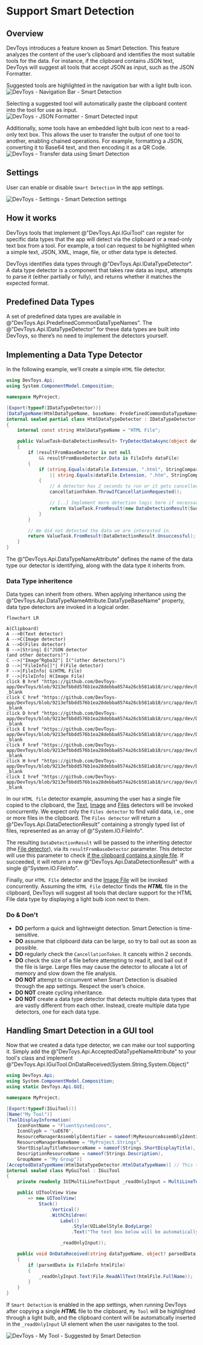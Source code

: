 # Support Smart Detection

## Overview

DevToys introduces a feature known as Smart Detection. This feature analyzes the content of the user’s clipboard and identifies the most suitable tools for the data. For instance, if the clipboard contains JSON text, DevToys will suggest all tools that accept JSON as input, such as the JSON Formatter.

Suggested tools are highlighted in the navigation bar with a light bulb icon.
![DevToys - Navigation Bar - Smart Detection](assets/smart-detection.png)

Selecting a suggested tool will automatically paste the clipboard content into the tool for use as input.
![DevToys - JSON Formatter - Smart Detected input](assets/smart-detection-2.png)

Additionally, some tools have an embedded light bulb icon next to a read-only text box. This allows the user to transfer the output of one tool to another, enabling chained operations. For example, formatting a JSON, converting it to Base64 text, and then encoding it as a QR Code.
![DevToys - Transfer data using Smart Detection](assets/smart-detection-3.png)

## Settings

User can enable or disable `Smart Detection` in the app settings.

![DevToys - Settings - Smart Detection settings](assets/smart-detection-5.png)

## How it works

DevToys tools that implement @"DevToys.Api.IGuiTool" can register for specific data types that the app will detect via the clipboard or a read-only text box from a tool. For example, a tool can request to be highlighted when a simple text, JSON, XML, image, file, or other data type is detected.

DevToys identifies data types through @"DevToys.Api.IDataTypeDetector". A data type detector is a component that takes raw data as input, attempts to parse it (either partially or fully), and returns whether it matches the expected format.

## Predefined Data Types

A set of predefined data types are available in @"DevToys.Api.PredefinedCommonDataTypeNames". The @"DevToys.Api.IDataTypeDetector" for these data types are built into DevToys, so there’s no need to implement the detectors yourself.

## Implementing a Data Type Detector

In the following example, we’ll create a simple `HTML` file detector.

```csharp
using DevToys.Api;
using System.ComponentModel.Composition;

namespace MyProject;

[Export(typeof(IDataTypeDetector))]
[DataTypeName(HtmlDataTypeName, baseName: PredefinedCommonDataTypeNames.File)]
internal sealed partial class HtmlDataTypeDetector : IDataTypeDetector
{
    internal const string HtmlDataTypeName = "HTML File";

    public ValueTask<DataDetectionResult> TryDetectDataAsync(object data, DataDetectionResult? resultFromBaseDetector, CancellationToken cancellationToken)
    {
        if (resultFromBaseDetector is not null
            && resultFromBaseDetector.Data is FileInfo dataFile)
        {
            if (string.Equals(dataFile.Extension, ".html", StringComparison.CurrentCultureIgnoreCase)
                || string.Equals(dataFile.Extension, ".htm", StringComparison.CurrentCultureIgnoreCase))
            {
                // A detector has 2 seconds to run or it gets cancelled.
                cancellationToken.ThrowIfCancellationRequested();

                // [..] Implement more detection logic here if necessary
                return ValueTask.FromResult(new DataDetectionResult(Success: true, Data: dataFile));
            }
        }

        // We did not detected the data we are interested in.
        return ValueTask.FromResult(DataDetectionResult.Unsuccessful);
    }
}
```

The @"DevToys.Api.DataTypeNameAttribute" defines the name of the data type our detector is identifying, along with the data type it inherits from.

### Data Type inheritence

Data types can inherit from others. When applying inheritance using the @"DevToys.Api.DataTypeNameAttribute.DataTypeBaseName" property, data type detectors are invoked in a logical order.

```mermaid
flowchart LR

A(Clipboard)
A -->B(Text detector)
A -->C(Image detector)
A -->D(Files detector)
B -->|String| E("JSON detector
(and other detectors)")
C -->|"Image^Rgba32"| I("(other detectors)")
D -->|"FileInfo[]"| F(File detector)
F -->|FileInfo| G(HTML File)
F -->|FileInfo| H(Image File)
click B href "https://github.com/DevToys-app/DevToys/blob/9213efbbdd576b1ea28debba8574a26cb581ab18/src/app/dev/DevToys.Blazor/BuiltInDataTypeDetectors/TextDataTypeDetector.cs" _blank
click C href "https://github.com/DevToys-app/DevToys/blob/9213efbbdd576b1ea28debba8574a26cb581ab18/src/app/dev/DevToys.Blazor/BuiltInDataTypeDetectors/ImageDataTypeDetector.cs" _blank
click D href "https://github.com/DevToys-app/DevToys/blob/9213efbbdd576b1ea28debba8574a26cb581ab18/src/app/dev/DevToys.Blazor/BuiltInDataTypeDetectors/FilesDataTypeDetector.cs" _blank
click E href "https://github.com/DevToys-app/DevToys/blob/9213efbbdd576b1ea28debba8574a26cb581ab18/src/app/dev/DevToys.Blazor/BuiltInDataTypeDetectors/JsonDataTypeDetector.cs" _blank
click F href "https://github.com/DevToys-app/DevToys/blob/9213efbbdd576b1ea28debba8574a26cb581ab18/src/app/dev/DevToys.Blazor/BuiltInDataTypeDetectors/FileDataTypeDetector.cs" _blank
click H href "https://github.com/DevToys-app/DevToys/blob/9213efbbdd576b1ea28debba8574a26cb581ab18/src/app/dev/DevToys.Blazor/BuiltInDataTypeDetectors/ImageFileDataTypeDetector.cs" _blank
click I href "https://github.com/DevToys-app/DevToys/blob/9213efbbdd576b1ea28debba8574a26cb581ab18/src/app/dev/DevToys.Blazor/BuiltInDataTypeDetectors/" _blank
```

In our `HTML file` detector example, assuming the user has a single file copied to the clipboard, the [Text](https://github.com/DevToys-app/DevToys/blob/9213efbbdd576b1ea28debba8574a26cb581ab18/src/app/dev/DevToys.Blazor/BuiltInDataTypeDetectors/TextDataTypeDetector.cs), [Image](https://github.com/DevToys-app/DevToys/blob/9213efbbdd576b1ea28debba8574a26cb581ab18/src/app/dev/DevToys.Blazor/BuiltInDataTypeDetectors/ImageDataTypeDetector.cs) and [Files](https://github.com/DevToys-app/DevToys/blob/9213efbbdd576b1ea28debba8574a26cb581ab18/src/app/dev/DevToys.Blazor/BuiltInDataTypeDetectors/FilesDataTypeDetector.cs) detectors will be invoked concurrently. We expect only the `Files detector` to find valid data, i.e., one or more files in the clipboard. The `Files detector` will return a @"DevToys.Api.DataDetectionResult" containing a strongly typed list of files, represented as an array of @"System.IO.FileInfo".

The resulting `DataDetectionResult` will be passed to the inheriting detector (the [File detector](https://github.com/DevToys-app/DevToys/blob/9213efbbdd576b1ea28debba8574a26cb581ab18/src/app/dev/DevToys.Blazor/BuiltInDataTypeDetectors/FileDataTypeDetector.cs)), via its `resultFromBaseDetector` parameter. This detector will use this parameter to check [if the clipboard contains a single file](https://github.com/DevToys-app/DevToys/blob/9213efbbdd576b1ea28debba8574a26cb581ab18/src/app/dev/DevToys.Blazor/BuiltInDataTypeDetectors/FileDataTypeDetector.cs#L10-L11). If succeeded, it will return a new @"DevToys.Api.DataDetectionResult" with a single @"System.IO.FileInfo".

Finally, our `HTML File` detector and the [Image File](https://github.com/DevToys-app/DevToys/blob/9213efbbdd576b1ea28debba8574a26cb581ab18/src/app/dev/DevToys.Blazor/BuiltInDataTypeDetectors/ImageFileDataTypeDetector.cs) will be invoked concurrently. Assuming the `HTML File` detector finds the **_HTML_** file in the clipboard, DevToys will suggest all tools that declare support for the HTML File data type by displaying a light bulb icon next to them.

### Do & Don't

- **DO** perform a quick and lightweight detection. Smart Detection is time-sensitive.
- **DO** assume that clipboard data can be large, so try to bail out as soon as possible.
- **DO** regularly check the `CancellationToken`. It cancels within 2 seconds.
- **DO** check the size of a file before attempting to read it, and bail out if the file is large. Large files may cause the detector to allocate a lot of memory and slow down the file analysis.
- **DO NOT** attempt to circumvent when Smart Detection is disabled through the app settings. Respect the user’s choice.
- **DO NOT** create cycling inheritance.
- **DO NOT** create a data type detector that detects multiple data types that are vastly different from each other. Instead, create multiple data type detectors, one for each data type.

## Handling Smart Detection in a GUI tool

Now that we created a data type detector, we can make our tool supporting it.
Simply add the @"DevToys.Api.AcceptedDataTypeNameAttribute" to your tool's class and implement @"DevToys.Api.IGuiTool.OnDataReceived(System.String,System.Object)"

```csharp
using DevToys.Api;
using System.ComponentModel.Composition;
using static DevToys.Api.GUI;

namespace MyProject;

[Export(typeof(IGuiTool))]
[Name("My Tool")]
[ToolDisplayInformation(
    IconFontName = "FluentSystemIcons",
    IconGlyph = '\uE670',
    ResourceManagerAssemblyIdentifier = nameof(MyResourceAssemblyIdentifier),
    ResourceManagerBaseName = "MyProject.Strings",
    ShortDisplayTitleResourceName = nameof(Strings.ShortDisplayTitle),
    DescriptionResourceName = nameof(Strings.Description),
    GroupName = "My Group")]
[AcceptedDataTypeName(HtmlDataTypeDetector.HtmlDataTypeName)] // This tool only accepts HTML files. But we can also accept multiple data types.
internal sealed class MyGuiTool : IGuiTool
{
    private readonly IUIMultiLineTextInput _readOnlyInput = MultiLineTextInput();

    public UIToolView View
        => new UIToolView(
            Stack()
                .Vertical()
                .WithChildren(
                    Label()
                        .Style(UILabelStyle.BodyLarge)
                        .Text("The text box below will be automatically filled with the content of the HTML file from the clipboard."),

                    _readOnlyInput));

    public void OnDataReceived(string dataTypeName, object? parsedData)
    {
        if (parsedData is FileInfo htmlFile)
        {
            _readOnlyInput.Text(File.ReadAllText(htmlFile.FullName));
        }
    }
}
```

If `Smart Detection` is enabled in the app settings, when running DevToys after copying a single **_HTML_** file to the clipboard, `My Tool` will be highlighted through a light bulb, and the clipboard content will be automatically inserted in the `_readOnlyInput` UI element when the user navigates to the tool.

![DevToys - My Tool - Suggested by Smart Detection](assets/smart-detection-4.png)